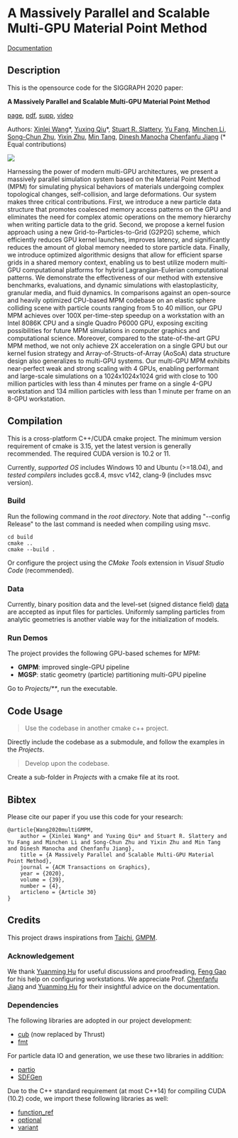 # A Massively Parallel and Scalable Multi-GPU Material Point Method

<div align="left">
    <a href="https://claymore.readthedocs.io/en/latest/"> Documentation </a>
</div>

## Description

This is the opensource code for the SIGGRAPH 2020 paper:

**A Massively Parallel and Scalable Multi-GPU Material Point Method** 

[page](https://sites.google.com/view/siggraph2020-multigpu)\, [pdf](https://math.ucla.edu/~cffjiang/research/wang2020multigpu/wang2020multigpu.pdf)\, [supp](https://math.ucla.edu/~cffjiang/research/wang2020multigpu/supp.pdf)\, [video](https://vimeo.com/414136257)

Authors:
[Xinlei Wang](https://github.com/littlemine)\*, 
[Yuxing Qiu](https://yuxingqiu.github.io/)\*, 
[Stuart R. Slattery](https://www.ornl.gov/staff-profile/stuart-r-slattery), 
[Yu Fang](http://squarefk.com/), 
[Minchen Li](https://www.seas.upenn.edu/~minchenl/), 
[Song-Chun Zhu](http://www.stat.ucla.edu/~sczhu/), 
[Yixin Zhu](https://yzhu.io/), 
[Min Tang](https://min-tang.github.io/home/), 
[Dinesh Manocha](https://www.cs.umd.edu/people/dmanocha)
[Chenfanfu Jiang](https://math.ucla.edu/~cffjiang/)
(* Equal contributions)

<p float="left">
<img src="Clips/examples.jpg" />
</p>

Harnessing the power of modern multi-GPU architectures, we present a massively parallel simulation system based on the Material Point Method (MPM) for simulating physical behaviors of materials undergoing complex topological changes, self-collision, and large deformations. Our system makes three critical contributions. First, we introduce a new particle data structure that promotes coalesced memory access patterns on the GPU and eliminates the need for complex atomic operations on the memory hierarchy when writing particle data to the grid. Second, we propose a kernel fusion approach using a new Grid-to-Particles-to-Grid (G2P2G) scheme, which efficiently reduces GPU kernel launches, improves latency, and significantly reduces the amount of global memory needed to store particle data. Finally, we introduce optimized algorithmic designs that allow for efficient sparse grids in a shared memory context, enabling us to best utilize modern multi-GPU computational platforms for hybrid Lagrangian-Eulerian computational patterns. We demonstrate the effectiveness of our method with extensive benchmarks, evaluations, and dynamic simulations with elastoplasticity, granular media, and fluid dynamics. In comparisons against an open-source and heavily optimized CPU-based MPM codebase on an elastic sphere colliding scene with particle counts ranging from 5 to 40 million, our GPU MPM achieves over 100X per-time-step speedup on a workstation with an Intel 8086K CPU and a single Quadro P6000 GPU, exposing exciting possibilities for future MPM simulations in computer graphics and computational science. Moreover, compared to the state-of-the-art GPU MPM method, we not only achieve 2X acceleration on a single GPU but our kernel fusion strategy and Array-of-Structs-of-Array (AoSoA) data structure design also generalizes to multi-GPU systems. Our multi-GPU MPM exhibits near-perfect weak and strong scaling with 4 GPUs, enabling performant and large-scale simulations on a 1024x1024x1024 grid with close to 100 million particles with less than 4 minutes per frame on a single 4-GPU workstation and 134 million particles with less than 1 minute per frame on an 8-GPU workstation.


<!--
<p float="left">
<img src="Data/Clips/faceless.gif" height="128px"/>
<img src="Data/Clips/flow.gif" height="128px"/>
<img src="Data/Clips/chains.gif" height="128px"/>
<img src="Data/Clips/cat.gif" height="128px"/>
</p>
-->

## Compilation
This is a cross-platform C++/CUDA cmake project. The minimum version requirement of cmake is 3.15, yet the latest version is generally recommended. The required CUDA version is 10.2 or 11.

Currently, *supported OS* includes Windows 10 and Ubuntu (>=18.04), and *tested compilers* includes gcc8.4, msvc v142, clang-9 (includes msvc version). 

### Build
Run the following command in the *root directory*. Note that adding "--config Release" to the last command is needed when compiling using msvc.
```mkdir build
cd build
cmake ..
cmake --build .
```

Or configure the project using the *CMake Tools* extension in *Visual Studio Code* (recommended).


### Data

Currently, binary position data and the level-set (signed distance field) [data](https://github.com/littlemine/Data) are accepted as input files for particles. Uniformly sampling particles from analytic geometries is another viable way for the initialization of models.

### Run Demos
The project provides the following GPU-based schemes for MPM:
- **GMPM**: improved single-GPU pipeline
- **MGSP**: static geometry (particle) partitioning multi-GPU pipeline
<!--
- dynamic spatial partitioning multi-GPU pipeline
-->

Go to *Projects/\*\**, run the executable.

## Code Usage
> Use the codebase in another cmake c++ project.

Directly include the codebase as a submodule, and follow the examples in the *Projects*.

> Develop upon the codebase.

Create a sub-folder in *Projects* with a cmake file at its root.

## Bibtex

Please cite our paper if you use this code for your research: 
```
@article{Wang2020multiGMPM,
    author = {Xinlei Wang* and Yuxing Qiu* and Stuart R. Slattery and Yu Fang and Minchen Li and Song-Chun Zhu and Yixin Zhu and Min Tang and Dinesh Manocha and Chenfanfu Jiang},
    title = {A Massively Parallel and Scalable Multi-GPU Material Point Method},
    journal = {ACM Transactions on Graphics},
    year = {2020},
    volume = {39},
    number = {4},
    articleno = {Article 30}
}
```

## Credits
This project draws inspirations from [Taichi](https://github.com/taichi-dev/taichi), [GMPM](https://github.com/kuiwuchn/GPUMPM).

### Acknowledgement
We thank [Yuanming Hu](http://taichi.graphics/me/) for useful discussions and proofreading, [Feng Gao](https://fen9.github.io/) for his help on configuring workstations. We appreciate Prof. [Chenfanfu Jiang](https://math.ucla.edu/~cffjiang/) and [Yuanming Hu](http://taichi.graphics/me/) for their insightful advice on the documentation.

### Dependencies
The following libraries are adopted in our project development:

- [cub](http://nvlabs.github.io/cub/) (now replaced by Thrust)
- [fmt](https://fmt.dev/latest/index.html)

For particle data IO and generation, we use these two libraries in addition:

- [partio](http://partio.us/)
- [SDFGen](https://github.com/christopherbatty/SDFGen)

Due to the C++ standard requirement (at most C++14) for compiling CUDA (10.2) code, we import these following libraries as well:

- [function_ref](https://github.com/TartanLlama/function_ref)
- [optional](https://github.com/TartanLlama/optional)
- [variant](https://github.com/mpark/variant)
